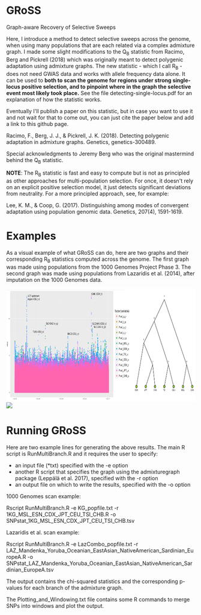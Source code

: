 # GRoSS
Graph-aware Recovery of Selective Sweeps

Here, I introduce a method to detect selective sweeps across the genome, when using many populations that are each related via a complex admixture graph. I made some slight modifications to the Q<sub>B</sub> statistic from Racimo, Berg and Pickrell (2018) which was originally meant to detect polygenic adaptation using admixture graphs. The new statistic - which I call R<sub>B</sub> - does not need GWAS data and works with allele frequency data alone. It can be used to **both to scan the genome for regions under strong single-locus positive selection, and to pinpoint where in the graph the selective event most likely took place.** See the file detecting-single-locus.pdf for an explanation of how the statistic works.

Eventually I'll publish a paper on this statistic, but in case you want to use it and not wait for that to come out, you can just cite the paper below and add a link to this github page.

Racimo, F., Berg, J. J., & Pickrell, J. K. (2018). Detecting polygenic adaptation in admixture graphs. Genetics, genetics-300489.

Special acknowledgments to Jeremy Berg who was the original mastermind behind the Q<sub>B</sub> statistic.

**NOTE**: The R<sub>B</sub> statistic is fast and easy to compute but is not as principled as other approaches for multi-population selection. For once, it doesn't rely on an explicit positive selection model, it just detects significant deviations from neutrality. For a more principled approach, see, for example:

Lee, K. M., & Coop, G. (2017). Distinguishing among modes of convergent adaptation using population genomic data. Genetics, 207(4), 1591-1619.

# Examples

As a visual example of what GRoSS can do, here are two graphs and their corresponding R<sub>B</sub> statistics computed across the genome. The first graph was made using populations from the 1000 Genomes Project Phase 3. The second graph was made using populations from Lazaridis et al. (2014), after imputation on the 1000 Genomes data.

<img src="https://github.com/FerRacimo/GRoSS/blob/master/Q_b_manhattan_1000G.png" height="300">

<img src="https://github.com/FerRacimo/GRoSS/blob/master/Q_b_manhattan_LazCombo.png" height="300">


# Running GRoSS

Here are two example lines for generating the above results. The main R script is RunMultiBranch.R and it requires the user to specify:
- an input file (\*txt) specified with the -e option
- another R script that specifies the graph using the admixturegraph package (Leppälä et al. 2017), specified with the -r option
- an output file on which to write the results, specified with the -o option

1000 Genomes scan example:

Rscript RunMultiBranch.R -e KG_popfile.txt -r 1KG_MSL_ESN_CDX_JPT_CEU_TSI_CHB.R -o SNPstat_1KG_MSL_ESN_CDX_JPT_CEU_TSI_CHB.tsv

Lazaridis et al. scan example:

Rscript RunMultiBranch.R -e LazCombo_popfile.txt -r LAZ_Mandenka_Yoruba_Oceanian_EastAsian_NativeAmerican_Sardinian_EuropeA.R -o SNPstat_LAZ_Mandenka_Yoruba_Oceanian_EastAsian_NativeAmerican_Sardinian_EuropeA.tsv

The output contains the chi-squared statistics and the corresponding p-values for each branch of the admixture graph.

The Plotting_and_Windowing.txt file contains some R commands to merge SNPs into windows and plot the output.
